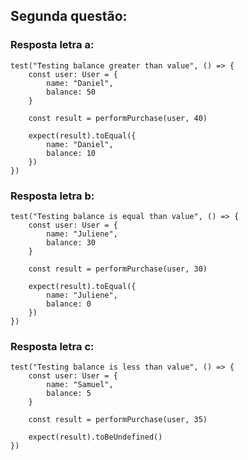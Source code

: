 ## Segunda questão:

### Resposta letra a:

```
test("Testing balance greater than value", () => {
	const user: User = {
		name: "Daniel",
		balance: 50
	}

	const result = performPurchase(user, 40)
	
	expect(result).toEqual({
		name: "Daniel",
		balance: 10
	})
})
```

### Resposta letra b: 

```
test("Testing balance is equal than value", () => {
	const user: User = {
		name: "Juliene",
		balance: 30
	}

	const result = performPurchase(user, 30)
	
	expect(result).toEqual({
		name: "Juliene",
		balance: 0
	})
})
```

### Resposta letra c:

```
test("Testing balance is less than value", () => {
	const user: User = {
		name: "Samuel",
		balance: 5
	}

	const result = performPurchase(user, 35)
	
	expect(result).toBeUndefined()
})
```
